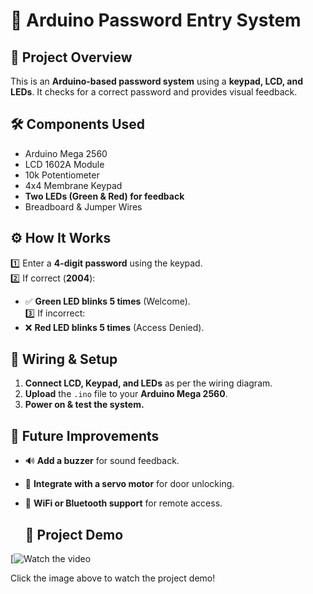 # 🔑 Arduino Password Entry System  
## 📌 Project Overview  
This is an **Arduino-based password system** using a **keypad, LCD, and LEDs**. It checks for a correct password and provides visual feedback.  

## 🛠️ Components Used  
- Arduino Mega 2560  
- LCD 1602A Module  
- 10k Potentiometer  
- 4x4 Membrane Keypad  
- **Two LEDs (Green & Red) for feedback**  
- Breadboard & Jumper Wires  

## ⚙️ How It Works  
1️⃣ Enter a **4-digit password** using the keypad.  
2️⃣ If correct (**2004**):  
   - ✅ **Green LED blinks 5 times** (Welcome).  
3️⃣ If incorrect:  
   - ❌ **Red LED blinks 5 times** (Access Denied).  

## 🔌 Wiring & Setup  
1. **Connect LCD, Keypad, and LEDs** as per the wiring diagram.  
2. **Upload** the `.ino` file to your **Arduino Mega 2560**.  
3. **Power on & test the system.**  

## 🚀 Future Improvements  
- 🔊 **Add a buzzer** for sound feedback.  
- 🔐 **Integrate with a servo motor** for door unlocking.  
- 📲 **WiFi or Bluetooth support** for remote access.

  ## 🎥 Project Demo  

[![Watch the video](https://youtu.be/E5ByTK5DEsc?si=qAyDTf74tkcPmqH4)

Click the image above to watch the project demo!
